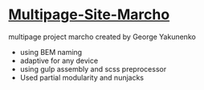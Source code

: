 # [Multipage-Site-Marcho](https://georgiyiakunenko.github.io/marcho-by-Goshan/)

 multipage project marcho created by George Yakunenko

- using BEM naming
- adaptive for any device
- using gulp assembly and scss preprocessor
- Used partial modularity and nunjacks
